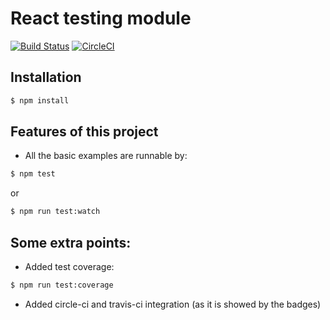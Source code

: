 # React testing module



[![Build Status](https://travis-ci.org/arananegra/react-testing-module.svg?branch=master)](https://travis-ci.org/arananegra/react-testing-module)
[![CircleCI](https://circleci.com/gh/arananegra/react-testing-module/tree/master.svg?style=svg)](https://circleci.com/gh/arananegra/react-testing-module/tree/master)

## Installation
```sh
$ npm install
```



## Features of this project

- All the basic examples are runnable by:
```sh
$ npm test
```

or 

```sh
$ npm run test:watch
```

## Some extra points:

- Added test coverage: 

```sh
$ npm run test:coverage
```

- Added circle-ci and travis-ci integration (as it is showed by the badges)


